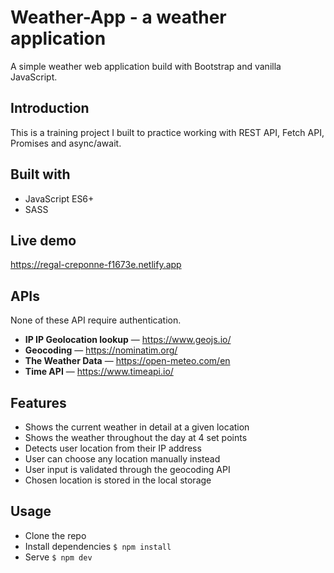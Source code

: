# Weather-App - a weather application
A simple weather web application build with Bootstrap and vanilla JavaScript. 

## Introduction
This is a training project I built to practice working with REST API, Fetch API, Promises and async/await.

## Built with
  - JavaScript ES6+
  - SASS
  
## Live demo
https://regal-creponne-f1673e.netlify.app
  
## APIs
None of these API require authentication.

  - **IP IP Geolocation lookup** — https://www.geojs.io/
  - **Geocoding** — https://nominatim.org/
  - **The Weather Data** — https://open-meteo.com/en
  - **Time API** — https://www.timeapi.io/

## Features
  - Shows the current weather in detail at a given location
  - Shows the weather throughout the day at 4 set points
  - Detects user location from their IP address
  - User can choose any location manually instead
  - User input is validated through the geocoding API
  - Chosen location is stored in the local storage

## Usage
- Clone the repo
- Install dependencies ```$ npm install```
- Serve ```$ npm dev```